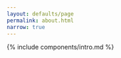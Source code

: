 ```yaml
---
layout: defaults/page
permalink: about.html
narrow: true
---
```


{% include components/intro.md %}
<!-- 
<hr />

I am Rutuja, a software engineer from Pune, India. I am an avid reader, loves to travel and a tinkerer. Welcome to catalog of my thoughts.

### Technology

* Java
* Spring-boot
* Postgres
* Postgis
* Angular 2
* Typescript
* Angular 1.3
* Javascript
* Android
* Jenkins -->